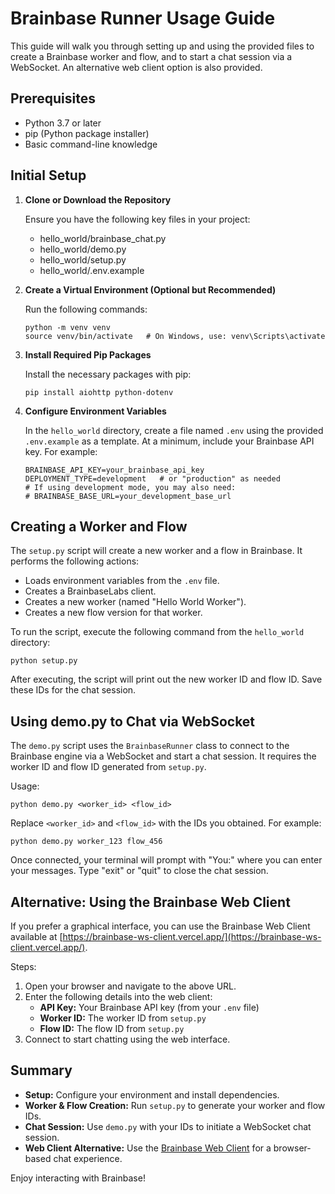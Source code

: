 # Brainbase Runner Usage Guide

This guide will walk you through setting up and using the provided files to create a Brainbase worker and flow, and to start a chat session via a WebSocket. An alternative web client option is also provided.

## Prerequisites

- Python 3.7 or later
- pip (Python package installer)
- Basic command-line knowledge

## Initial Setup

1.  **Clone or Download the Repository**

    Ensure you have the following key files in your project:

    - hello_world/brainbase_chat.py
    - hello_world/demo.py
    - hello_world/setup.py
    - hello_world/.env.example

2.  **Create a Virtual Environment (Optional but Recommended)**

    Run the following commands:

        python -m venv venv
        source venv/bin/activate   # On Windows, use: venv\Scripts\activate

3.  **Install Required Pip Packages**

    Install the necessary packages with pip:

        pip install aiohttp python-dotenv

4.  **Configure Environment Variables**

    In the `hello_world` directory, create a file named `.env` using the provided `.env.example` as a template. At a minimum, include your Brainbase API key. For example:

        BRAINBASE_API_KEY=your_brainbase_api_key
        DEPLOYMENT_TYPE=development   # or "production" as needed
        # If using development mode, you may also need:
        # BRAINBASE_BASE_URL=your_development_base_url

## Creating a Worker and Flow

The `setup.py` script will create a new worker and a flow in Brainbase. It performs the following actions:

- Loads environment variables from the `.env` file.
- Creates a BrainbaseLabs client.
- Creates a new worker (named "Hello World Worker").
- Creates a new flow version for that worker.

To run the script, execute the following command from the `hello_world` directory:

    python setup.py

After executing, the script will print out the new worker ID and flow ID. Save these IDs for the chat session.

## Using demo.py to Chat via WebSocket

The `demo.py` script uses the `BrainbaseRunner` class to connect to the Brainbase engine via a WebSocket and start a chat session. It requires the worker ID and flow ID generated from `setup.py`.

Usage:

    python demo.py <worker_id> <flow_id>

Replace `<worker_id>` and `<flow_id>` with the IDs you obtained. For example:

    python demo.py worker_123 flow_456

Once connected, your terminal will prompt with "You:" where you can enter your messages. Type "exit" or "quit" to close the chat session.

## Alternative: Using the Brainbase Web Client

If you prefer a graphical interface, you can use the Brainbase Web Client available at [https://brainbase-ws-client.vercel.app/](https://brainbase-ws-client.vercel.app/).

Steps:

1. Open your browser and navigate to the above URL.
2. Enter the following details into the web client:
   - **API Key:** Your Brainbase API key (from your `.env` file)
   - **Worker ID:** The worker ID from `setup.py`
   - **Flow ID:** The flow ID from `setup.py`
3. Connect to start chatting using the web interface.

## Summary

- **Setup:** Configure your environment and install dependencies.
- **Worker & Flow Creation:** Run `setup.py` to generate your worker and flow IDs.
- **Chat Session:** Use `demo.py` with your IDs to initiate a WebSocket chat session.
- **Web Client Alternative:** Use the [Brainbase Web Client](https://brainbase-ws-client.vercel.app/) for a browser-based chat experience.

Enjoy interacting with Brainbase!
